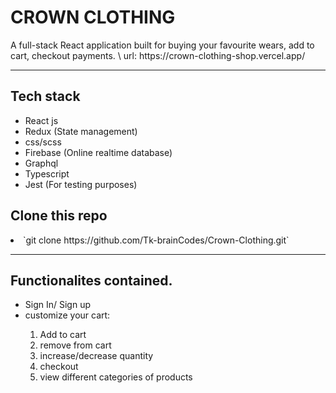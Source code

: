 <h1> CROWN CLOTHING </h2>
A full-stack React application built for buying your favourite wears, add to cart, checkout payments. \
url: https://crown-clothing-shop.vercel.app/

<hr />

<h2>Tech stack</h2> 

<ul>
  <li>React js</li>
  <li>Redux (State management)</li>
  <li>css/scss</li>
  <li>Firebase (Online realtime database)</li>
  <li>Graphql</li>
  <li>Typescript</li>
  <li>Jest (For testing purposes)</li>
</ul>




<h2> Clone this repo </h2>
<li> `git clone https://github.com/Tk-brainCodes/Crown-Clothing.git`</li>

<hr/>




<h2> Functionalites contained.</h2>

<ul>
  <li>Sign In/ Sign up </li>
  <li> customize your cart: </li>
  <ol>
   <li>Add to cart</li> 
  <li>remove from cart </li>
  <li>increase/decrease quantity </li>
  <li>checkout </li>
  <li>view different categories of products</li>
  </ol>
 </ul>
